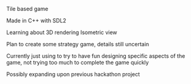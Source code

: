 Tile based game

Made in C++ with SDL2

Learning about 3D rendering
Isometric view

Plan to create some strategy game, details still uncertain

Currently just using to try to have fun designing specific aspects of the game, not trying too much to complete the game quickly

Possibly expanding upon previous hackathon project
